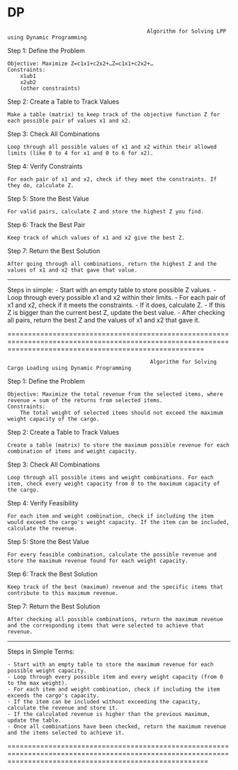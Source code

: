 # DP

                                                Algorithm for Solving LPP using Dynamic Programming

Step 1: Define the Problem

    Objective: Maximize Z=c1x1+c2x2+…Z=c1​x1​+c2​x2​+…
    Constraints:
        x1≤b1
        x2≤b2
        (other constraints)

Step 2: Create a Table to Track Values

    Make a table (matrix) to keep track of the objective function Z for each possible pair of values x1​ and x2​.

Step 3: Check All Combinations

    Loop through all possible values of x1​ and x2​ within their allowed limits (like 0 to 4 for x1​ and 0 to 6 for x2​).

Step 4: Verify Constraints

    For each pair of x1​ and x2​, check if they meet the constraints. If they do, calculate Z.

Step 5: Store the Best Value

    For valid pairs, calculate Z and store the highest Z you find.

Step 6: Track the Best Pair

    Keep track of which values of x1​ and x2​ give the best Z.

Step 7: Return the Best Solution

    After going through all combinations, return the highest Z and the values of x1​ and x2​ that gave that value.

--------------------------------------------------------------------------------------------------------------------------------

Steps in simple:
    - Start with an empty table to store possible Z values.
    - Loop through every possible x1​ and x2​ within their limits.
    - For each pair of x1​ and x2​, check if it meets the constraints.
    - If it does, calculate Z.
    - If this Z is bigger than the current best Z, update the best value.
    - After checking all pairs, return the best Z and the values of x1​ and x2​ that gave it.

============================================================================================================================================================

                                                 Algorithm for Solving Cargo Loading using Dynamic Programming

Step 1: Define the Problem

    Objective: Maximize the total revenue from the selected items, where revenue = sum of the returns from selected items.
    Constraints:
        The total weight of selected items should not exceed the maximum weight capacity of the cargo.

Step 2: Create a Table to Track Values

    Create a table (matrix) to store the maximum possible revenue for each combination of items and weight capacity.

Step 3: Check All Combinations

    Loop through all possible items and weight combinations. For each item, check every weight capacity from 0 to the maximum capacity of the cargo.

Step 4: Verify Feasibility

    For each item and weight combination, check if including the item would exceed the cargo's weight capacity. If the item can be included, calculate the revenue.

Step 5: Store the Best Value

    For every feasible combination, calculate the possible revenue and store the maximum revenue found for each weight capacity.

Step 6: Track the Best Solution

    Keep track of the best (maximum) revenue and the specific items that contribute to this maximum revenue.

Step 7: Return the Best Solution

    After checking all possible combinations, return the maximum revenue and the corresponding items that were selected to achieve that revenue.

-------------------------------------------------------------------------------------------------------------------------------------------------------------
Steps in Simple Terms:

    - Start with an empty table to store the maximum revenue for each possible weight capacity.
    - Loop through every possible item and every weight capacity (from 0 to the max weight).
    - For each item and weight combination, check if including the item exceeds the cargo's capacity.
    - If the item can be included without exceeding the capacity, calculate the revenue and store it.
    - If the calculated revenue is higher than the previous maximum, update the table.
    - Once all combinations have been checked, return the maximum revenue and the items selected to achieve it.

=============================================================================================================================================================
